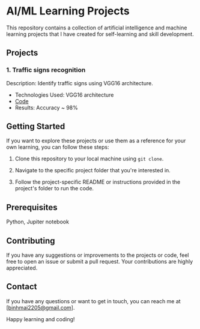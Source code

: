 # AI/ML Learning Projects

This repository contains a collection of artificial intelligence and machine learning projects that I have created for self-learning and skill development.

## Projects

### 1. Traffic signs recognition

Description: Identify traffic signs using VGG16 architecture.

- Technologies Used: VGG16 architecture
- [Code](https://github.com/maiducbinh/AI-ML-learning-projects/blob/main/Traffic-signs-recognition/VGG16.ipynb)
- Results: Accuracy ~ 98%

## Getting Started

If you want to explore these projects or use them as a reference for your own learning, you can follow these steps:

1. Clone this repository to your local machine using `git clone`.

2. Navigate to the specific project folder that you're interested in.

3. Follow the project-specific README or instructions provided in the project's folder to run the code.

## Prerequisites

Python, Jupiter notebook

## Contributing

If you have any suggestions or improvements to the projects or code, feel free to open an issue or submit a pull request. Your contributions are highly appreciated.

## Contact

If you have any questions or want to get in touch, you can reach me at [binhmai2205@gmail.com].

Happy learning and coding!
